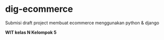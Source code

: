 # dig-ecommerce

Submisi draft project membuat ecommerce menggunakan python & django

**WIT kelas N Kelompok 5**
